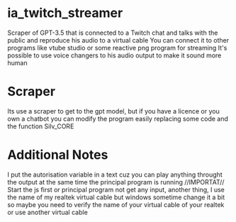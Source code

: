 # ia_twitch_streamer
Scraper of GPT-3.5 that is connected to a Twitch chat and talks with the public and reproduce his audio to a virtual cable
You can connect it to other programs like vtube studio or some reactive png program for streaming
It's possible to use voice changers to his audio output to make it sound more human

# Scraper
Its use a scraper to get to the gpt model, but if you have a licence or you own a chatbot you can modify the program easily replacing some code and the function Silv_CORE 

# Additional Notes
I put the autorisation variable in a text cuz you can play anything throught the output at the same time the principal program is running
//IMPORTAT//
Start the js first or principal program not get any input, another thing, I use the name of my realtek virtual cable but windows sometime change it a bit so maybe you need to verify the name of your virtual cable of your realtek or use another virtual cable
